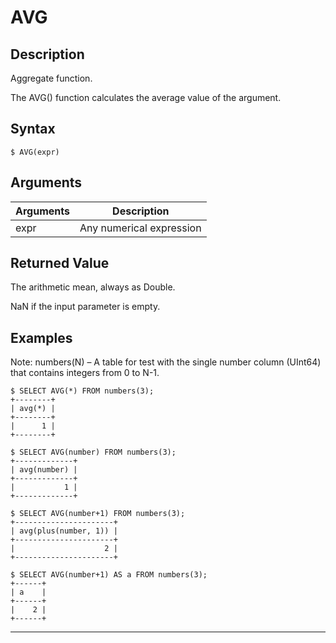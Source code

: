 # **AVG**

## **Description**

Aggregate function.

The AVG() function calculates the average value of the argument.


## **Syntax**

```
$ AVG(expr)
```
## **Arguments**
|  Arguments   | Description  |
|  ----  | ----  |
| expr  | Any numerical expression |

## **Returned Value**
The arithmetic mean, always as Double.

NaN if the input parameter is empty.

## **Examples**

Note: numbers(N) – A table for test with the single number column (UInt64) that contains integers from 0 to N-1.

```
$ SELECT AVG(*) FROM numbers(3);
+--------+
| avg(*) |
+--------+
|      1 |
+--------+

$ SELECT AVG(number) FROM numbers(3);
+-------------+
| avg(number) |
+-------------+
|           1 |
+-------------+

$ SELECT AVG(number+1) FROM numbers(3);
+----------------------+
| avg(plus(number, 1)) |
+----------------------+
|                    2 |
+----------------------+

$ SELECT AVG(number+1) AS a FROM numbers(3);
+------+
| a    |
+------+
|    2 |
+------+
```
***
